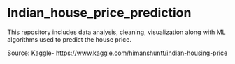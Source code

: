 # Indian_house_price_prediction
This repository includes data analysis, cleaning, visualization along with ML algorithms used to predict the house price.

Source: Kaggle- https://www.kaggle.com/himanshuntt/indian-housing-price
